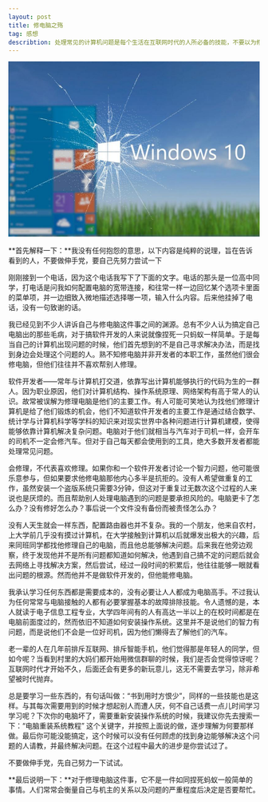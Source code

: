 ```yaml
---
layout: post
title: 修电脑之殇
tag: 感想
describtion: 处理常见的计算机问题是每个生活在互联网时代的人所必备的技能，不要以为修电脑是程序开发人员的工作。
---
```


![bg](/images/blog/2016/broken-windows-10.jpg)

**首先解释一下：**我没有任何抱怨的意思，以下内容是纯粹的说理，旨在告诉看到的人，不要做伸手党，要自己先努力尝试一下

刚刚接到一个电话，因为这个电话我写下了下面的文字。电话的那头是一位高中同学，打电话是问我如何配置电脑的宽带连接，和往常一样一边回忆某个选项卡里面的菜单项，并一边细致入微地描述选择哪一项，输入什么内容。后来他挂掉了电话，没有一句致谢的话。

我已经见到不少人讲诉自己与修电脑这件事之间的渊源。总有不少人认为搞定自己电脑出的那些毛病，对于搞软件开发的人来说就像捏死一只蚂蚁一样简单。于是每当自己的计算机出现问题的时候，他们首先想到的不是自己寻求解决办法，而是找到身边会处理这个问题的人。熟不知修电脑并非开发者的本职工作，虽然他们很会修电脑，但他们往往并不喜欢帮别人修理。

软件开发者——常年与计算机打交道，依靠写出计算机能够执行的代码为生的一群人。因为职业原因，他们对计算机结构、操作系统原理、网络架构有高于常人的认识。故常被误解为修理电脑是他们的主要工作。有人可能可笑地认为找他们修理计算机是给了他们锻炼的机会，他们不知道软件开发者的主要工作是通过结合数学、统计学与计算机科学等学科的知识来对现实世界中各种问题进行计算机建模，使得能够依靠计算机解决复杂问题。电脑对于他们就相当与汽车对于司机一样，会开车的司机不一定会修汽车。但对于自己每天都会使用到的工具，绝大多数开发者都能处理常见问题。

<!--more-->

会修理，不代表喜欢修理。如果你和一个软件开发者讨论一个智力问题，他可能很乐意参与，但如果要求他修电脑那他内心多半是抗拒的。没有人希望做重复的工作，虽然安装一个盗版系统只需要3分钟，但这对于重复过无数次这个过程的人来说也是厌烦的。而且帮助别人处理电脑遇到的问题是要承担风险的。电脑更卡了怎么办？没有修好怎么办？事后说一个文件没有备份而被责怪怎么办？

没有人天生就会一样东西，配置路由器也并不复杂。我的一个朋友，他来自农村，上大学前几乎没有摸过计算机，在大学接触到计算机以后就爆发出极大的兴趣，后来同班同学都找他修理自己的电脑，而且他总能够解决问题。后来我在他旁边观察，终于发现他并不是所有问题都知道如何解决，他遇到自己搞不定的问题后就会去网络上寻找解决方案，然后尝试，经过一段时间的积累后，他往往能够一眼就看出问题的根源。然而他并不是做软件开发的，但他能修电脑。

我承认学习任何东西都是需要成本的，没有必要让人人都成为电脑高手。不过我认为任何常常与电脑接触的人都有必要掌握基本的故障排除技能。令人遗憾的是，本人就读于电子信息工程专业，大学四年间有的人有高达一半以上的在校时间都是在电脑前面度过的，然而依旧不知道如何安装操作系统。这里并不是说他们的智力有问题，而是说他们不会是一位好司机，因为他们懒得去了解他们的汽车。

老一辈的人在几年前排斥互联网、排斥智能手机，他们觉得那是年轻人的同学，但如今呢？当看到村里的大妈们都开始用微信群聊的时候，我们是否会觉得惊讶呢？互联网时代才开始不久，后面还会有更多的新玩意儿，这无不需要去学习，除非希望被时代抛弃。

总是要学习一些东西的，有句话叫做：“书到用时方恨少”，同样的一些技能也是这样。与其每次需要用到的时候才想起别人而遭人厌，何不自己话费一点儿时间学习学习呢？下次你的电脑坏了，需要重新安装操作系统的时候，我建议你先去搜索一下：“电脑重装系统教程” 这个关键字，并按照上面说的做，逐步理解为何要那样做。最后你可能没能搞定，这个时候可以没有任何顾虑的找到身边能够解决这个问题的人请教，并最终解决问题。在这个过程中最大的进步是你尝试过了。

不要做伸手党，先自己努力一下试试。

**最后说明一下：**对于修理电脑这件事，它不是一件如同捏死蚂蚁一般简单的事情。人们常常会衡量自己与机主的关系以及问题的严重程度后决定是否要帮忙。